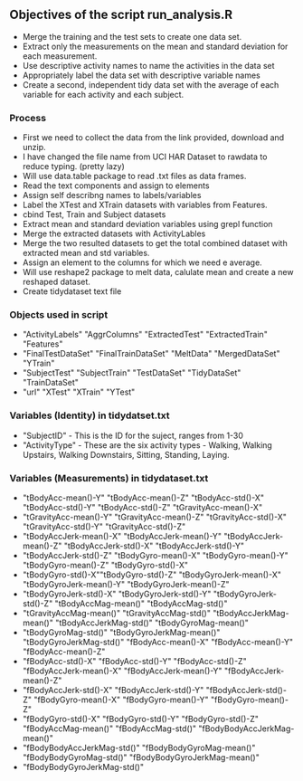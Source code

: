 ## Objectives of the script run_analysis.R 

* Merge the training and the test sets to create one data set.
* Extract only the measurements on the mean and standard deviation for each measurement.
* Use descriptive activity names to name the activities in the data set
* Appropriately label the data set with descriptive variable names
* Create a second, independent tidy data set with the average of each variable for each activity and each subject.

### Process

* First we need to collect the data from the link provided, download and unzip.
* I have changed the file name from UCI HAR Dataset to rawdata to reduce typing. (pretty lazy)
* Will use data.table package to read .txt files as data frames.
* Read the text components and assign to elements
* Assign self describng names to labels/variables
* Label the XTest and XTrain datasets with variables from Features.
* cbind Test, Train and Subject datasets
* Extract mean and standard deviation variables using grepl function
* Merge the extracted datasets with ActivityLables
* Merge the two resulted datasets to get the total combined dataset with extracted mean and std variables.
* Assign an element to the columns for which we need e average.
* Will use reshape2 package to melt data, calulate mean and create a new reshaped dataset.
* Create tidydataset text file

### Objects used in script
* "ActivityLabels"    "AggrColumns"       "ExtractedTest"     "ExtractedTrain"    "Features"         
* "FinalTestDataSet"  "FinalTrainDataSet" "MeltData"          "MergedDataSet"     "YTrain"  
* "SubjectTest"       "SubjectTrain"      "TestDataSet"       "TidyDataSet"       "TrainDataSet"     
* "url"               "XTest"             "XTrain"            "YTest"     

### Variables (Identity) in tidydatset.txt
* "SubjectID" - This is the ID for the suject, ranges from 1-30
* "ActivityType" - These are the six activity types - Walking, Walking Upstairs, Walking Downstairs, Sitting, Standing, Laying.

### Variables (Measurements) in tidydataset.txt
* "tBodyAcc-mean()-Y" "tBodyAcc-mean()-Z" "tBodyAcc-std()-X" "tBodyAcc-std()-Y" "tBodyAcc-std()-Z" "tGravityAcc-mean()-X" 
* "tGravityAcc-mean()-Y" "tGravityAcc-mean()-Z" "tGravityAcc-std()-X" "tGravityAcc-std()-Y" "tGravityAcc-std()-Z" 
* "tBodyAccJerk-mean()-X" "tBodyAccJerk-mean()-Y" "tBodyAccJerk-mean()-Z" "tBodyAccJerk-std()-X" "tBodyAccJerk-std()-Y" 
* "tBodyAccJerk-std()-Z" "tBodyGyro-mean()-X" "tBodyGyro-mean()-Y" "tBodyGyro-mean()-Z" "tBodyGyro-std()-X" 
* "tBodyGyro-std()-X""tBodyGyro-std()-Z" "tBodyGyroJerk-mean()-X" "tBodyGyroJerk-mean()-Y" "tBodyGyroJerk-mean()-Z" 
* "tBodyGyroJerk-std()-X" "tBodyGyroJerk-std()-Y" "tBodyGyroJerk-std()-Z" "tBodyAccMag-mean()" "tBodyAccMag-std()" 
* "tGravityAccMag-mean()" "tGravityAccMag-std()" "tBodyAccJerkMag-mean()" "tBodyAccJerkMag-std()" "tBodyGyroMag-mean()" 
* "tBodyGyroMag-std()" "tBodyGyroJerkMag-mean()" "tBodyGyroJerkMag-std()" "fBodyAcc-mean()-X" "fBodyAcc-mean()-Y" "fBodyAcc-mean()-Z" 
* "fBodyAcc-std()-X" "fBodyAcc-std()-Y" "fBodyAcc-std()-Z" "fBodyAccJerk-mean()-X" "fBodyAccJerk-mean()-Y" "fBodyAccJerk-mean()-Z"
* "fBodyAccJerk-std()-X" "fBodyAccJerk-std()-Y" "fBodyAccJerk-std()-Z" "fBodyGyro-mean()-X" "fBodyGyro-mean()-Y" "fBodyGyro-mean()-Z"
* "fBodyGyro-std()-X" "fBodyGyro-std()-Y" "fBodyGyro-std()-Z" "fBodyAccMag-mean()" "fBodyAccMag-std()" "fBodyBodyAccJerkMag-mean()"
* "fBodyBodyAccJerkMag-std()" "fBodyBodyGyroMag-mean()" "fBodyBodyGyroMag-std()" "fBodyBodyGyroJerkMag-mean()" 
* "fBodyBodyGyroJerkMag-std()"

